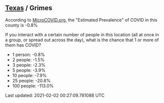 
## [Texas](/united-states/texas) / Grimes

According to [MicroCOVID.org](http://microcovid.org),
the "Estimated Prevalence" of COVID in this county is -0.8%

If you interact with a certain number of people in this location
(all at once in a group, or spread out across the day), what is the chance that
1 or more of them has COVID?

- 1 person: -0.8%
- 2 people: -1.5%
- 3 people: -2.3%
- 5 people: -3.9%
- 10 people: -7.9%
- 25 people: -20.8%
- 100 people: -113.0%

Last updated: 2021-02-02 00:27:09.781088 UTC
